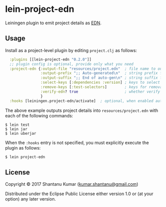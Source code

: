 # lein-project-edn

Leiningen plugin to emit project details as [EDN](https://github.com/edn-format/edn).


## Usage

Install as a project-level plugin by editing `project.clj` as follows:

```clojure
  :plugins [[lein-project-edn "0.2.0"]]
  ;; plugin config is optional, provide only what you need
  :project-edn {:output-file "resources/project.edn"  ; file name to output EDN (default STDOUT)
                :output-prefix ";; Auto-generated\n"  ; string prefix for the generated EDN output (default: empty)
                :output-suffix ";; End of auto-gen\n" ; string suffix for the generated EDN output (default: empty)
                :select-keys [:dependencies :version] ; keys to select from project map (default: all keys)
                :remove-keys [:test-selectors]        ; keys for removal (default [:injections :uberjar-merge-with])
                :verify-edn? true                     ; whether verify EDN by parsing (default: true)
                }
  :hooks [leiningen.project-edn/activate]  ; optional, when enabled auto-triggers on compile (i.e. test/jar etc)
```

The above example outputs project details into `resources/project.edn` with each of the following commands:

```
$ lein test
$ lein jar
$ lein uberjar
```

When the `:hooks` entry is not specified, you must explicitly execute the plugin as follows:

```bash
$ lein project-edn
```


## License

Copyright © 2017 Shantanu Kumar (kumar.shantanu@gmail.com)

Distributed under the Eclipse Public License either version 1.0 or (at
your option) any later version.
